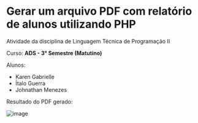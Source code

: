 # Gerar um arquivo PDF com relatório de alunos utilizando PHP

Atividade da disciplina de Linguagem Técnica de Programação II

Curso: **ADS - 3° Semestre (Matutino)**

Alunos: 
- Karen Gabrielle
- Ítalo Guerra
- Johnathan Menezes

Resultado do PDF gerado:

![image](https://user-images.githubusercontent.com/97055846/227803082-3833649e-1fab-4a4a-a8bf-33f0a3b3f1f1.png)


